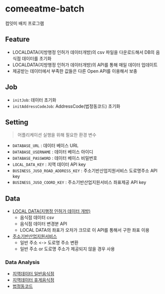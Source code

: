 # comeeatme-batch

컴잇미 배치 프로그램

## Feature

- LOCALDATA(지방행정 인허가 데이터개방)의 csv 파일을 다운로드해서 DB의 음식점 데이터를 초기화
- LOCALDATA(지방행정 인허가 데이터개방)의 API를 통해 매일 데이터 업데이트
- 제공받는 데이터에서 부족한 값들은 다른 Open API를 이용해서 보충

## Job

- `initJob`: 데이터 초기화
 - `initAddressCodeJob`: AddressCode(법정동코드) 초기화 

## Setting

> 어플리케이션 실행을 위해 필요한 환경 변수

- `DATABASE_URL` : 데이터 베이스 URL
- `DATABASE_USERNAME` : 데이터 베이스 아이디
- `DATABASE_PASSWORD` : 데이터 베이스 비밀번호
- `LOCAL_DATA_KEY` : 지역 데이터 API key
- `BUSINESS_JUSO_ROAD_ADDRESS_KEY` : 주소기반산업지원서비스 도로명주소 API key
- `BUSINESS_JUSO_COORD_KEY` : 주소기반산업지원서비스 좌표제공 API key

## Data

- [LOCAL DATA(지행정 인허가 데이터 개방)](https://www.localdata.go.kr/main.do)
  - 음식점 데이터 csv
  - 음식점 데이터 변경분 API
  - LOCAL DATA의 좌표가 오차가 크므로 이 API를 통해서 구한 좌표 이용
- [주소기반산업지원서비스](https://business.juso.go.kr/addrlink/main.do?cPath=99MM)
  - 일반 주소 <-> 도로명 주소 변환
  - 일반 주소 or 도로명 주소가 제공되지 않을 경우 사용 

### Data Analysis

- [지역데이터 일반음식점](https://colab.research.google.com/drive/1dsJGHQrTcYN5GWxSRF15NQvOak-iMSmI?usp=sharing)
- [지역데이터 휴게음식점](https://colab.research.google.com/drive/1v-c4QuwsC7CaqFQ-b39FgwP3NaW-vqDE?usp=sharing)
- [법정동코드](https://colab.research.google.com/drive/1MbQxW0pQeyLpkmUvZqaNPEHbmLH8K6_K?usp=sharing)